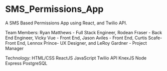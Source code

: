 # SMS_Permissions_App

A SMS Based Permissions App using React, and Twilio API.

Team Members: Ryan Matthews - Full Stack Engineer, Rodean Fraser - Back End Engineer, Vicky Vue - Front End, Jason Aviles - Front End, Curtis Scafe- Front End, Lennox Prince- UX Designer, and LeRoy Gardner - Project Manager 

Technology: 
HTML/CSS
ReactJS
JavaScript
Twilio API
KnexJS
Node 
Express
PostgreSQL

